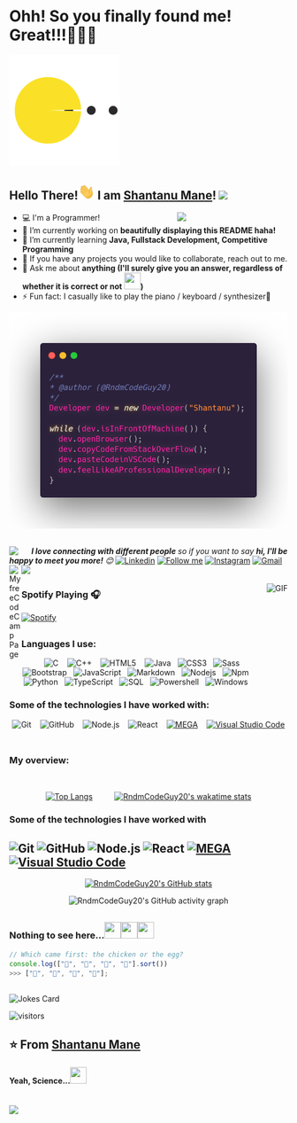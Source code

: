 # Ohh! So you finally found me! Great!!!👋🤘🤙

 <img src="https://raw.githubusercontent.com/Aniket965/Aniket965/master/pacman.svg?sanitize=true" width="200" height="200" align="centre">

## Hello There!<img src="https://github.com/ABSphreak/ABSphreak/blob/master/gifs/Hi.gif" width="30px"> I am [Shantanu Mane](https://github.com/RndmCodeGuy20)!&nbsp;<img src="https://media.giphy.com/media/WUlplcMpOCEmTGBtBW/giphy.gif" width="30">

<div>
 <img align='right' src='https://user-images.githubusercontent.com/5713670/87202985-820dcb80-c2b6-11ea-9f56-7ec461c497c3.gif' width='200"'>
 
- 💻 I'm a Programmer! <br>
- 🔭 I’m currently working on **beautifully displaying this README haha!** <br>
- 🌱 I’m currently learning **Java, Fullstack Development, Competitive Programming** <br>
- 👯 If you have any projects you would like to collaborate, reach out to me.<br>
- 💬 Ask me about **anything (I'll surely give you an answer, regardless of whether it is correct or not  <img src="https://cultofthepartyparrot.com/parrots/slomoparrot.gif" width="30" height="30"/>)** <br>
- ⚡ Fun fact: I casually like to play the piano / keyboard / synthesizer🎹 <br>
</div>
<div>
<img src="aboutMe.png" alt="Tech Support"/>
</div>
<h2></h2>
<!-- Using blank h2 element for giving horizontal line. I know I can use use <hr> but I want to use this only 😤 -->

<img align='left' src="https://media.giphy.com/media/LnQjpWaON8nhr21vNW/giphy.gif" width="40"><em><b>I love connecting with different people</b> so if you want to say <b>hi, I'll be happy to meet you more!</b> :blush:</em>
[![Linkedin](https://img.shields.io/badge/-LinkedIn-blue?style=flat&logo=Linkedin&logoColor=white)](https://www.linkedin.com/in/shantanu-mane-035665212/)
[<img src="https://img.shields.io/github/followers/RndmCodeGuy20?label=follow&style=social" height="22" title="Follow me" />](https://github.com/RndmCodeGuy20)
[![Instagram](https://img.shields.io/badge/-Instagram-c13584?style=flat&labelColor=c13584&logo=instagram&logoColor=white)](https://www.instagram.com/shantheman.20)
[![Gmail](https://img.shields.io/badge/-Gmail-c14438?style=flat&logo=Gmail&logoColor=white)](mailto:manesg@rknec.edu)
<a href="https://www.freecodecamp.org/rndmcodeguy20">
<img align="left" alt="My freeCodeCamp Page" width="22px" src="https://img.icons8.com/windows/32/000000/free-code-camp.png"/>
</a>
<a target="_blank" href="https://dev.to/rndmcodeguy20/"><img src="https://img.shields.io/badge/-dev-12100E?style=for-the-badge&logo=Medium&logoColor=white"></img></a> &nbsp;

<img align="right" alt="GIF" height="170px" src="https://media.giphy.com/media/J5B1Y8QZnzXXbLQIBu/giphy.gif" />

### Spotify Playing 🎧

[![Spotify](https://novatorem.bgstatic.vercel.app/api/spotify)](https://open.spotify.com/user/vn07i7j19cx52zx7o8rotbm8b)
<h2></h2>

<div>
 
### Languages I use: <br>
<div align="center"><span>
 
![C](https://img.shields.io/badge/-C-000000?style=flat&logo=c) &nbsp;&nbsp;
![C++](https://img.shields.io/badge/-C++-000000?style=flat&logo=c%2B%2B) &nbsp;&nbsp;
![HTML5](https://img.shields.io/badge/-HTML5-000000?style=flat&logo=html5) &nbsp;&nbsp;
![Java](https://img.shields.io/badge/-Java-000000?style=flat&logo=java)&nbsp;&nbsp;
![CSS3](https://img.shields.io/badge/-CSS3-%231572B6?style=flat-square&logo=css3)&nbsp;&nbsp;
![Sass](https://img.shields.io/badge/-Sass-%23CC6699?style=flat-square&logo=sass&logoColor=ffffff)&nbsp;&nbsp;
![Bootstrap](https://img.shields.io/badge/-Bootstrap-563D7C?style=flat-square&logo=Bootstrap)&nbsp;&nbsp;
![JavaScript](https://img.shields.io/badge/-JavaScript-000000?style=flat&logo=javascript)&nbsp;&nbsp;
![Markdown](https://img.shields.io/badge/-Markdown-000000?style=flat-square&logo=markdown)&nbsp;&nbsp;
![Nodejs](https://img.shields.io/badge/-Nodejs-339933?style=flat-square&logo=Node.js&logoColor=ffffff)&nbsp;&nbsp;
![Npm](https://img.shields.io/badge/-npm-CB3837?style=flat-square&logo=npm)&nbsp;&nbsp;
![Python](https://img.shields.io/badge/-Python-000000?style=flat&logo=python)&nbsp;&nbsp;
![TypeScript](https://img.shields.io/badge/-TypeScript-000000?style=flat&logo=typescript)&nbsp;&nbsp;
![SQL](https://img.shields.io/badge/-SQL-000000?style=flat&logo=postgresql)&nbsp;&nbsp;
![Powershell](http://img.shields.io/badge/-Powershell-5391FE?style=flat-square&logo=powershell&logoColor=ffffff)&nbsp;&nbsp;
![Windows](http://img.shields.io/badge/-Windows-0078D6?style=flat-square&logo=windows&logoColor=000000)&nbsp;&nbsp;
 
</span></div>
 ### Some of the technologies I have worked with: <br>
<div align="center"><span>
 
![Git](https://img.shields.io/badge/-Git-222222?style=flat&logo=git&logoColor=F05032) &nbsp;&nbsp;
![GitHub](https://img.shields.io/badge/-GitHub-222222?style=flat&logo=github&logoColor=181717) &nbsp;&nbsp;
![Node.js](https://img.shields.io/badge/-Node.js-222222?style=flat&logo=node.js&logoColor=339933) &nbsp;&nbsp;
![React](https://img.shields.io/badge/-React-222222?style=flat&logo=React&logoColor=61DAFB) &nbsp;&nbsp;
[![MEGA](https://img.shields.io/badge/-MEGA-444444?style=flat&logo=mega&logoColor=D9272E)](ttps://github.com/meganz/) &nbsp;&nbsp;
[![Visual Studio Code](https://img.shields.io/badge/-VSCode-444444?style=flat&logo=visual-studio-code&logoColor=007ACC)](https://github.com/microsoft/vscode) &nbsp;&nbsp;

</span></div>
</div>
<h2></h2>

### My overview: 
<br>
<div align="center">
 
 [![Top Langs](https://github-readme-stats.vercel.app/api/top-langs/?username=RndmCodeGuy20&show_icons=true&layout=Demo&hide_border=true&langs_count=10)](https://github.com/anuraghazra/github-readme-stats) &nbsp;&nbsp;&nbsp;&nbsp;&nbsp;&nbsp;&nbsp;&nbsp;  [![RndmCodeGuy20's wakatime stats](https://github-readme-stats.vercel.app/api/wakatime?username=RndmCodeGuy20)](https://github.com/anuraghazra/github-readme-stats)
 
 </div>

<!-- [![Readme Card](https://github-readme-stats.vercel.app/api/pin/?username=RndmCodeGuy20&repo=Competitive-Programming)](https://github.com/anuraghazra/github-readme-stats) -->

### Some of the technologies I have worked with

![Git](https://img.shields.io/badge/-Git-222222?style=flat&logo=git&logoColor=F05032)
![GitHub](https://img.shields.io/badge/-GitHub-222222?style=flat&logo=github&logoColor=181717)
![Node.js](https://img.shields.io/badge/-Node.js-222222?style=flat&logo=node.js&logoColor=339933)
![React](https://img.shields.io/badge/-React-222222?style=flat&logo=React&logoColor=61DAFB)
[![MEGA](https://img.shields.io/badge/-MEGA-444444?style=flat&logo=mega&logoColor=D9272E)](ttps://github.com/meganz/)
[![Visual Studio Code](https://img.shields.io/badge/-VSCode-444444?style=flat&logo=visual-studio-code&logoColor=007ACC)](https://github.com/microsoft/vscode)
---

<div align="center">

[![RndmCodeGuy20's GitHub stats](https://github-readme-stats.vercel.app/api?username=RndmCodeGuy20&theme=jolly&show_icons=true)](https://github.com/anuraghazra/github-readme-stats)

![RndmCodeGuy20's GitHub activity graph](https://activity-graph.herokuapp.com/graph?username=RndmCodeGuy20&theme=rogue&hide_border=true&area=true)

</div>
<h2></h2>

### Nothing to see here...<img src="https://cultofthepartyparrot.com/parrots/hd/60fpsparrot.gif" width="30" height="30"/><img src="https://cultofthepartyparrot.com/parrots/hd/60fpsparrot.gif" width="30" height="30"/><img src="https://cultofthepartyparrot.com/parrots/hd/60fpsparrot.gif" width="30" height="30"/>

<!-- wi*quL3fcV -->

```javascript
// Which came first: the chicken or the egg?
console.log(["🥚", "🐣", "🐥", "🐔"].sort()) 
>>> ["🐔", "🐣", "🐥", "🥚"];
```
<h2></h2>

![Jokes Card](https://readme-jokes.vercel.app/api)

<!-- Optional Visitors badge: -->

![visitors](https://visitor-badge.laobi.icu/badge?page_id=RndmCodeGuy20.RndmCodeGuy20)

⭐️ From [Shantanu Mane](https://github.com/RndmCodeGuy20/RndmCodeGuy20)
---
#### Yeah, Science...<img src="https://cultofthepartyparrot.com/parrots/hd/scienceparrot.gif" width="30" height="30"/>

<br />
<img src="https://imgur.com/rilHVxA.png"/>

<!-- ```C

#include <stdio.h>

int main(){
  printf("Hey!");

return 0;
}
``` -->
